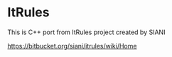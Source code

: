 # ItRules

This is C++ port from ItRules project created by SIANI

https://bitbucket.org/siani/itrules/wiki/Home

